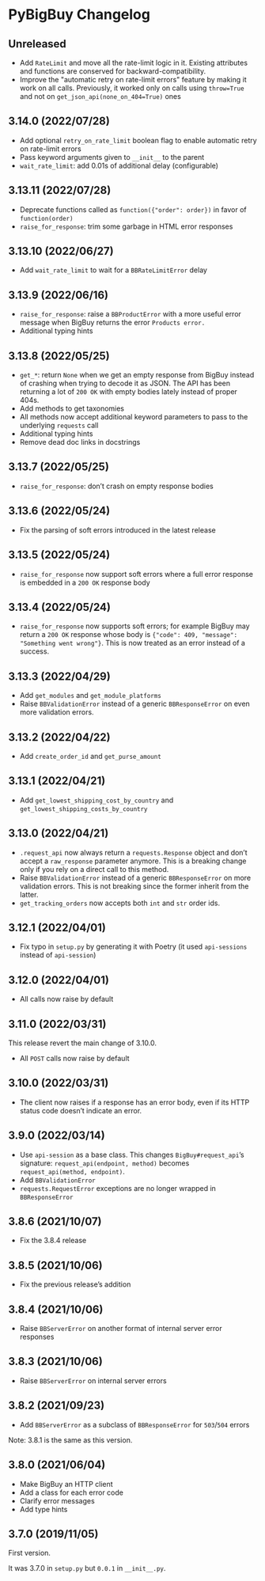 # PyBigBuy Changelog

## Unreleased

* Add `RateLimit` and move all the rate-limit logic in it. Existing attributes and functions are conserved for
  backward-compatibility.
* Improve the "automatic retry on rate-limit errors" feature by making it work on all calls. Previously, it worked only
  on calls using `throw=True` and not on `get_json_api(none_on_404=True)` ones

## 3.14.0 (2022/07/28)

* Add optional `retry_on_rate_limit` boolean flag to enable automatic retry on rate-limit errors
* Pass keyword arguments given to `__init__` to the parent
* `wait_rate_limit`: add 0.01s of additional delay (configurable)

## 3.13.11 (2022/07/28)

* Deprecate functions called as `function({"order": order})` in favor of `function(order)`
* `raise_for_response`: trim some garbage in HTML error responses

## 3.13.10 (2022/06/27)

* Add `wait_rate_limit` to wait for a `BBRateLimitError` delay

## 3.13.9 (2022/06/16)

* `raise_for_response`: raise a `BBProductError` with a more useful error message when BigBuy returns the error
  `Products error.`
* Additional typing hints

## 3.13.8 (2022/05/25)

* `get_*`: return `None` when we get an empty response from BigBuy instead of crashing when trying to decode it as JSON.
  The API has been returning a lot of `200 OK` with empty bodies lately instead of proper 404s.
* Add methods to get taxonomies
* All methods now accept additional keyword parameters to pass to the underlying `requests` call
* Additional typing hints
* Remove dead doc links in docstrings

## 3.13.7 (2022/05/25)

* `raise_for_response`: don’t crash on empty response bodies

## 3.13.6 (2022/05/24)

* Fix the parsing of soft errors introduced in the latest release

## 3.13.5 (2022/05/24)

* `raise_for_response` now support soft errors where a full error response is embedded in a `200 OK` response body

## 3.13.4 (2022/05/24)

* `raise_for_response` now supports soft errors; for example BigBuy may return a `200 OK` response whose body is
  `{"code": 409, "message": "Something went wrong"}`. This is now treated as an error instead of a success.

## 3.13.3 (2022/04/29)

* Add `get_modules` and `get_module_platforms`
* Raise `BBValidationError` instead of a generic `BBResponseError` on even more validation errors.

## 3.13.2 (2022/04/22)

* Add `create_order_id` and `get_purse_amount`

## 3.13.1 (2022/04/21)

* Add `get_lowest_shipping_cost_by_country` and `get_lowest_shipping_costs_by_country`

## 3.13.0 (2022/04/21)

* `.request_api` now always return a `requests.Response` object and don’t accept a `raw_response` parameter anymore.
  This is a breaking change only if you rely on a direct call to this method.
* Raise `BBValidationError` instead of a generic `BBResponseError` on more validation errors. This is not breaking
  since the former inherit from the latter.
* `get_tracking_orders` now accepts both `int` and `str` order ids.

## 3.12.1 (2022/04/01)

* Fix typo in `setup.py` by generating it with Poetry (it used `api-sessions` instead of `api-session`)

## 3.12.0 (2022/04/01)

* All calls now raise by default

## 3.11.0 (2022/03/31)

This release revert the main change of 3.10.0.

* All `POST` calls now raise by default

## 3.10.0 (2022/03/31)

* The client now raises if a response has an error body, even if its HTTP status code doesn’t indicate an error.

## 3.9.0 (2022/03/14)

* Use `api-session` as a base class. This changes `BigBuy#request_api`’s signature: `request_api(endpoint, method)`
  becomes `request_api(method, endpoint)`.
* Add `BBValidationError`
* `requests.RequestError` exceptions are no longer wrapped in `BBResponseError`

## 3.8.6 (2021/10/07)

* Fix the 3.8.4 release

## 3.8.5 (2021/10/06)

* Fix the previous release’s addition

## 3.8.4 (2021/10/06)

* Raise `BBServerError` on another format of internal server error responses

## 3.8.3 (2021/10/06)

* Raise `BBServerError` on internal server errors

## 3.8.2 (2021/09/23)

* Add `BBServerError` as a subclass of `BBResponseError` for `503`/`504` errors

Note: 3.8.1 is the same as this version.

## 3.8.0 (2021/06/04)

* Make BigBuy an HTTP client
* Add a class for each error code
* Clarify error messages
* Add type hints

## 3.7.0 (2019/11/05)

First version.

It was 3.7.0 in `setup.py` but `0.0.1` in `__init__.py`.
